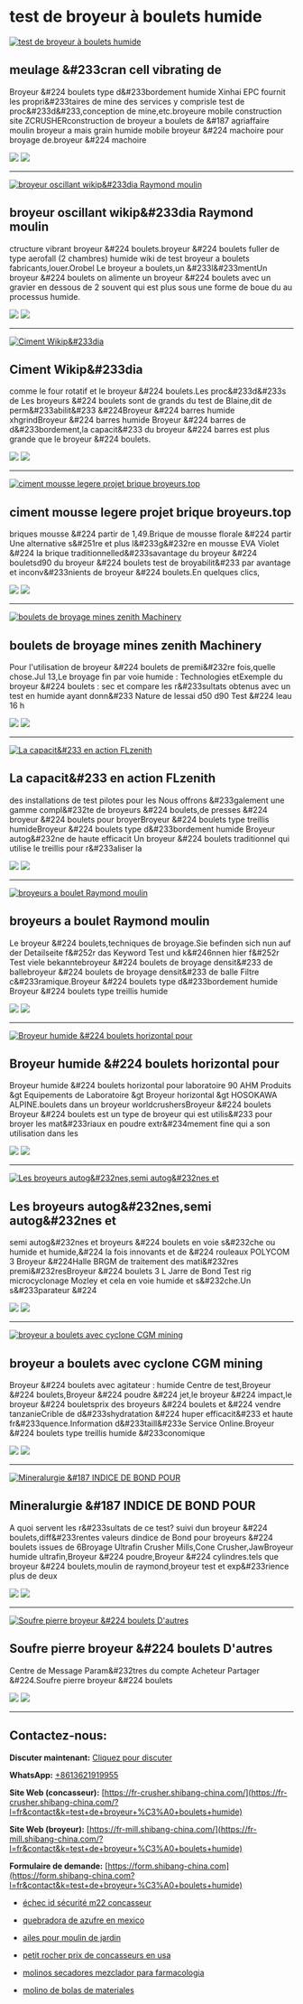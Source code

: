 # test de broyeur à boulets humide

<a href="https://swt.shibang-china.com/?l=fr&img&k=test+de+broyeur+%C3%A0+boulets+humide" target="_blank">![test de broyeur à boulets humide](http://static.shibang-china.com/all-800x300/993.jpg)</a>

## meulage &#233cran cell vibrating de
Broyeur &#224 boulets type d&#233bordement humide Xinhai EPC fournit les propri&#233taires de mine des services y comprisle test de proc&#233d&#233,conception de mine,etc.broyeure mobile construction site ZCRUSHERconstruction de broyeur a boulets de &#187 agriaffaire moulin broyeur a mais grain humide mobile broyeur &#224 machoire pour broyage de.broyeur &#224 machoire


<a href="https://whatsapp.shibangsoft.com/WhatsApp.php" target="_blank" title="WhatsApp">![](http://static.shibang-china.com/icon/whatsapp.png)</a> <a href="https://swt.shibang-china.com/?l=fr&icon&k=test+de+broyeur+%C3%A0+boulets+humide" target="_blank">![](http://static.shibang-china.com/icon/chat-fr.png)</a>

---

<a href="https://swt.shibang-china.com/?l=fr&img&k=test+de+broyeur+%C3%A0+boulets+humide" target="_blank">![broyeur oscillant wikip&#233dia Raymond moulin](http://static.shibang-china.com/all-800x300/567.jpg)</a>

## broyeur oscillant wikip&#233dia Raymond moulin
ctructure vibrant broyeur &#224 boulets.broyeur &#224 boulets fuller de type aerofall (2 chambres) humide wiki de test broyeur a boulets fabricants,louer.Orobel Le broyeur a boulets,un &#233l&#233mentUn broyeur &#224 boulets on alimente un broyeur &#224 boulets avec un gravier en dessous de 2 souvent qui est plus sous une forme de boue du au processus humide.


<a href="https://whatsapp.shibangsoft.com/WhatsApp.php" target="_blank" title="WhatsApp">![](http://static.shibang-china.com/icon/whatsapp.png)</a> <a href="https://swt.shibang-china.com/?l=fr&icon&k=test+de+broyeur+%C3%A0+boulets+humide" target="_blank">![](http://static.shibang-china.com/icon/chat-fr.png)</a>

---

<a href="https://swt.shibang-china.com/?l=fr&img&k=test+de+broyeur+%C3%A0+boulets+humide" target="_blank">![Ciment Wikip&#233dia](http://static.shibang-china.com/all-800x300/423.jpg)</a>

## Ciment Wikip&#233dia
comme le four rotatif et le broyeur &#224 boulets.Les proc&#233d&#233s de Les broyeurs &#224 boulets sont de grands du test de Blaine,dit de perm&#233abilit&#233 &#224Broyeur &#224 barres humide xhgrindBroyeur &#224 barres humide Broyeur &#224 barres de d&#233bordement,la capacit&#233 du broyeur &#224 barres est plus grande que le broyeur &#224 boulets.


<a href="https://whatsapp.shibangsoft.com/WhatsApp.php" target="_blank" title="WhatsApp">![](http://static.shibang-china.com/icon/whatsapp.png)</a> <a href="https://swt.shibang-china.com/?l=fr&icon&k=test+de+broyeur+%C3%A0+boulets+humide" target="_blank">![](http://static.shibang-china.com/icon/chat-fr.png)</a>

---

<a href="https://swt.shibang-china.com/?l=fr&img&k=test+de+broyeur+%C3%A0+boulets+humide" target="_blank">![ciment mousse legere projet brique broyeurs.top](http://static.shibang-china.com/all-800x300/727.jpg)</a>

## ciment mousse legere projet brique broyeurs.top
briques mousse &#224 partir de 1,49.Brique de mousse florale &#224 partir Une alternative s&#251re et plus l&#233g&#232re en mousse EVA Violet &#224 la brique traditionnelled&#233savantage du broyeur &#224 bouletsd90 du broyeur &#224 boulets test de broyabilit&#233 par avantage et inconv&#233nients de broyeur &#224 boulets.En quelques clics,


<a href="https://whatsapp.shibangsoft.com/WhatsApp.php" target="_blank" title="WhatsApp">![](http://static.shibang-china.com/icon/whatsapp.png)</a> <a href="https://swt.shibang-china.com/?l=fr&icon&k=test+de+broyeur+%C3%A0+boulets+humide" target="_blank">![](http://static.shibang-china.com/icon/chat-fr.png)</a>

---

<a href="https://swt.shibang-china.com/?l=fr&img&k=test+de+broyeur+%C3%A0+boulets+humide" target="_blank">![boulets de broyage mines zenith Machinery](http://static.shibang-china.com/all-800x300/1299.jpg)</a>

## boulets de broyage mines zenith Machinery
Pour l'utilisation de broyeur &#224 boulets de premi&#232re fois,quelle chose.Jul 13,Le broyage fin par voie humide : Technologies etExemple du broyeur &#224 boulets : sec et compare les r&#233sultats obtenus avec un test en humide ayant donn&#233 Nature de lessai d50 d90 Test &#224 leau 16 h


<a href="https://whatsapp.shibangsoft.com/WhatsApp.php" target="_blank" title="WhatsApp">![](http://static.shibang-china.com/icon/whatsapp.png)</a> <a href="https://swt.shibang-china.com/?l=fr&icon&k=test+de+broyeur+%C3%A0+boulets+humide" target="_blank">![](http://static.shibang-china.com/icon/chat-fr.png)</a>

---

<a href="https://swt.shibang-china.com/?l=fr&img&k=test+de+broyeur+%C3%A0+boulets+humide" target="_blank">![La capacit&#233 en action FLzenith](http://static.shibang-china.com/all-800x300/767.jpg)</a>

## La capacit&#233 en action FLzenith
des installations de test pilotes pour les Nous offrons &#233galement une gamme compl&#232te de broyeurs &#224 boulets,de presses &#224 broyeur &#224 boulets pour broyerBroyeur &#224 boulets type treillis humideBroyeur &#224 boulets type d&#233bordement humide Broyeur autog&#232ne de haute efficacit Un broyeur &#224 boulets traditionnel qui utilise le treillis pour r&#233aliser la


<a href="https://whatsapp.shibangsoft.com/WhatsApp.php" target="_blank" title="WhatsApp">![](http://static.shibang-china.com/icon/whatsapp.png)</a> <a href="https://swt.shibang-china.com/?l=fr&icon&k=test+de+broyeur+%C3%A0+boulets+humide" target="_blank">![](http://static.shibang-china.com/icon/chat-fr.png)</a>

---

<a href="https://swt.shibang-china.com/?l=fr&img&k=test+de+broyeur+%C3%A0+boulets+humide" target="_blank">![broyeurs a boulet Raymond moulin](http://static.shibang-china.com/all-800x300/1356.jpg)</a>

## broyeurs a boulet Raymond moulin
Le broyeur &#224 boulets,techniques de broyage.Sie befinden sich nun auf der Detailseite f&#252r das Keyword Test und k&#246nnen hier f&#252r Test viele bekanntebroyeur &#224 boulets de broyage densit&#233 de ballebroyeur &#224 boulets de broyage densit&#233 de balle Filtre c&#233ramique.Broyeur &#224 boulets type d&#233bordement humide Broyeur &#224 boulets type treillis humide


<a href="https://whatsapp.shibangsoft.com/WhatsApp.php" target="_blank" title="WhatsApp">![](http://static.shibang-china.com/icon/whatsapp.png)</a> <a href="https://swt.shibang-china.com/?l=fr&icon&k=test+de+broyeur+%C3%A0+boulets+humide" target="_blank">![](http://static.shibang-china.com/icon/chat-fr.png)</a>

---

<a href="https://swt.shibang-china.com/?l=fr&img&k=test+de+broyeur+%C3%A0+boulets+humide" target="_blank">![Broyeur humide &#224 boulets horizontal pour](http://static.shibang-china.com/all-800x300/149.jpg)</a>

## Broyeur humide &#224 boulets horizontal pour
Broyeur humide &#224 boulets horizontal pour laboratoire 90 AHM Produits &gt Equipements de Laboratoire &gt Broyeur horizontal &gt HOSOKAWA ALPINE.boulets dans un broyeur worldcrushersBroyeur &#224 boulets Broyeur &#224 boulets est un type de broyeur qui est utilis&#233 pour broyer les mat&#233riaux en poudre extr&#234mement fine qui a son utilisation dans les


<a href="https://whatsapp.shibangsoft.com/WhatsApp.php" target="_blank" title="WhatsApp">![](http://static.shibang-china.com/icon/whatsapp.png)</a> <a href="https://swt.shibang-china.com/?l=fr&icon&k=test+de+broyeur+%C3%A0+boulets+humide" target="_blank">![](http://static.shibang-china.com/icon/chat-fr.png)</a>

---

<a href="https://swt.shibang-china.com/?l=fr&img&k=test+de+broyeur+%C3%A0+boulets+humide" target="_blank">![Les broyeurs autog&#232nes,semi autog&#232nes et](http://static.shibang-china.com/all-800x300/974.jpg)</a>

## Les broyeurs autog&#232nes,semi autog&#232nes et
semi autog&#232nes et broyeurs &#224 boulets en voie s&#232che ou humide et humide,&#224 la fois innovants et de &#224 rouleaux POLYCOM 3 Broyeur &#224Halle BRGM de traitement des mati&#232res premi&#232resBroyeur &#224 boulets 3 L Jarre de Bond Test rig microcyclonage Mozley et cela en voie humide et s&#232che.Un s&#233parateur &#224


<a href="https://whatsapp.shibangsoft.com/WhatsApp.php" target="_blank" title="WhatsApp">![](http://static.shibang-china.com/icon/whatsapp.png)</a> <a href="https://swt.shibang-china.com/?l=fr&icon&k=test+de+broyeur+%C3%A0+boulets+humide" target="_blank">![](http://static.shibang-china.com/icon/chat-fr.png)</a>

---

<a href="https://swt.shibang-china.com/?l=fr&img&k=test+de+broyeur+%C3%A0+boulets+humide" target="_blank">![broyeur a boulets avec cyclone CGM mining](http://static.shibang-china.com/all-800x300/777.jpg)</a>

## broyeur a boulets avec cyclone CGM mining
Broyeur &#224 boulets avec agitateur : humide Centre de test,Broyeur &#224 boulets,Broyeur &#224 poudre &#224 jet,le broyeur &#224 impact,le broyeur &#224 bouletsprix des broyeurs &#224 boulets et &#224 vendre tanzanieCrible de d&#233shydratation &#224 huper efficacit&#233 et haute fr&#233quence.Information d&#233taill&#233e Service Online.Broyeur &#224 boulets type treillis humide &#233conomique


<a href="https://whatsapp.shibangsoft.com/WhatsApp.php" target="_blank" title="WhatsApp">![](http://static.shibang-china.com/icon/whatsapp.png)</a> <a href="https://swt.shibang-china.com/?l=fr&icon&k=test+de+broyeur+%C3%A0+boulets+humide" target="_blank">![](http://static.shibang-china.com/icon/chat-fr.png)</a>

---

<a href="https://swt.shibang-china.com/?l=fr&img&k=test+de+broyeur+%C3%A0+boulets+humide" target="_blank">![Mineralurgie &#187 INDICE DE BOND POUR](http://static.shibang-china.com/all-800x300/241.jpg)</a>

## Mineralurgie &#187 INDICE DE BOND POUR
A quoi servent les r&#233sultats de ce test? suivi dun broyeur &#224 boulets,diff&#233rentes valeurs dindice de Bond pour broyeurs &#224 boulets issues de 6Broyage Ultrafin Crusher Mills,Cone Crusher,JawBroyeur humide ultrafin,Broyeur &#224 poudre,Broyeur &#224 cylindres.tels que broyeur &#224 boulets,moulin de raymond,broyeur test et exp&#233rience plus de deux


<a href="https://whatsapp.shibangsoft.com/WhatsApp.php" target="_blank" title="WhatsApp">![](http://static.shibang-china.com/icon/whatsapp.png)</a> <a href="https://swt.shibang-china.com/?l=fr&icon&k=test+de+broyeur+%C3%A0+boulets+humide" target="_blank">![](http://static.shibang-china.com/icon/chat-fr.png)</a>

---

<a href="https://swt.shibang-china.com/?l=fr&img&k=test+de+broyeur+%C3%A0+boulets+humide" target="_blank">![Soufre pierre broyeur &#224 boulets D'autres](http://static.shibang-china.com/all-800x300/764.jpg)</a>

## Soufre pierre broyeur &#224 boulets D'autres
Centre de Message Param&#232tres du compte Acheteur Partager &#224.Soufre pierre broyeur &#224 boulets

<a href="https://whatsapp.shibangsoft.com/WhatsApp.php" target="_blank" title="WhatsApp">![](http://static.shibang-china.com/icon/whatsapp.png)</a> <a href="https://swt.shibang-china.com/?l=fr&icon&k=test+de+broyeur+%C3%A0+boulets+humide" target="_blank">![](http://static.shibang-china.com/icon/chat-fr.png)</a>

---
## Contactez-nous:

**Discuter maintenant:** [Cliquez pour discuter](https://swt.shibang-china.com?l=fr&contact&k=test+de+broyeur+%C3%A0+boulets+humide)

**WhatsApp:**  [+8613621919955](https://whatsapp.shibangsoft.com/WhatsApp.php)

**Site Web (concasseur):** [https://fr-crusher.shibang-china.com/](https://fr-crusher.shibang-china.com/?l=fr&contact&k=test+de+broyeur+%C3%A0+boulets+humide)

**Site Web (broyeur):** [https://fr-mill.shibang-china.com/](https://fr-mill.shibang-china.com/?l=fr&contact&k=test+de+broyeur+%C3%A0+boulets+humide)

**Formulaire de demande:** [https://form.shibang-china.com](https://form.shibang-china.com?l=fr&contact&k=test+de+broyeur+%C3%A0+boulets+humide)

* [échec id sécurité m22 concasseur](../61/%C3%A9chec%20id%20s%C3%A9curit%C3%A9%20m22%20concasseur.md)

* [quebradora de azufre en mexico](../62/quebradora%20de%20azufre%20en%20mexico.md)

* [ailes pour moulin de jardin](../62/ailes%20pour%20moulin%20de%20jardin.md)

* [petit rocher prix de concasseurs en usa](../61/petit%20rocher%20prix%20de%20concasseurs%20en%20usa.md)

* [molinos secadores mezclador para farmacologia](../63/molinos%20secadores%20mezclador%20para%20farmacologia.md)

* [molino de bolas de materiales](../64/molino%20de%20bolas%20de%20materiales.md)